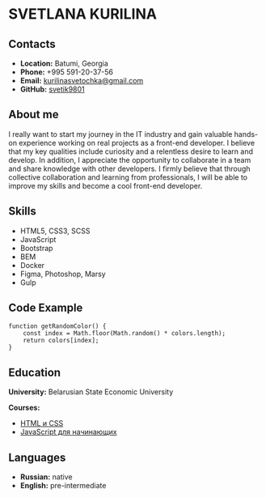 # SVETLANA KURILINA
## Contacts
* **Location:** Batumi, Georgia
* **Phone:** +995 591-20-37-56
* **Email:** kurilinasvetochka@gmail.com
* **GitHub:** [svetik9801](https://github.com/svetik9801)
## About me
I really want to start my journey in the IT industry and gain valuable hands-on experience working on real projects as a front-end developer. I believe that my key qualities include curiosity and a relentless desire to learn and develop. In addition, I appreciate the opportunity to collaborate in a team and share knowledge with other developers. I firmly believe that through collective collaboration and learning from professionals, I will be able to improve my skills and become a cool front-end developer.
## Skills
* HTML5, CSS3, SCSS
* JavaScript
* Bootstrap
* BEM
* Docker
* Figma, Photoshop, Marsy
* Gulp
## Code Example
```
function getRandomColor() {
    const index = Math.floor(Math.random() * colors.length);
    return colors[index];
}
```
## Education 
**University:** Belarusian State Economic University

**Courses:**
* [HTML и CSS](https://stepik.org/course/38218/syllabus)
* [JavaScript для начинающих](https://stepik.org/course/2223/syllabus)
## Languages
* **Russian:** native
* **English:** pre-intermediate
